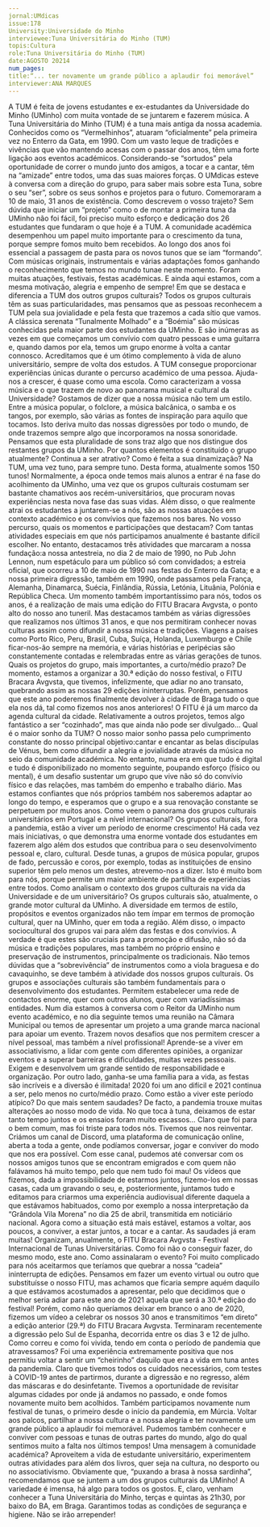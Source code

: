 ```yaml
---
jornal:UMdicas
issue:178
University:Universidade do Minho
interviewee:Tuna Universitária do Minho (TUM)
topis:Cultura
role:Tuna Universitária do Minho (TUM)
date:AGOSTO 20214
num_pages:
title:“... ter novamente um grande público a aplaudir foi memorável”
interviewer:ANA MARQUES
---
```

A TUM é feita de jovens estudantes e ex-estudantes da Universidade do Minho (UMinho)
com muita vontade de se juntarem e fazerem música.
A Tuna Universitária do Minho (TUM) é
a tuna mais antiga da nossa academia.
Conhecidos como os “Vermelhinhos”,
atuaram “oficialmente” pela primeira
vez no Enterro da Gata, em 1990. Com
um vasto leque de tradições e vivências
que vão mantendo acesas com o passar
dos anos, têm uma forte ligação aos
eventos académicos. Considerando-se
“sortudos” pela oportunidade de correr
o mundo junto dos amigos, a tocar e a
cantar, têm na “amizade” entre todos,
uma das suas maiores forças.
O UMdicas esteve à conversa com a
direção do grupo, para saber mais sobre
esta Tuna, sobre o seu “ser”, sobre os
seus sonhos e projetos para o futuro.
Comemoraram a 10 de maio, 31 anos
de existência. Como descrevem o vosso
trajeto?
Sem dúvida que iniciar um “projeto”
como o de montar a primeira tuna da
UMinho não foi fácil, foi preciso muito
esforço e dedicação dos 26 estudantes
que fundaram o que hoje é a TUM. A
comunidade académica desempenhou
um papel muito importante para o
crescimento da tuna, porque sempre
fomos muito bem recebidos. Ao longo
dos anos foi essencial a passagem de
pasta para os novos tunos que se iam
“formando”. Com músicas originais,
instrumentais e várias adaptações
fomos ganhando o reconhecimento que
temos no mundo tunae neste momento.
Foram muitas atuações, festivais, festas
académicas. E ainda aqui estamos, com
a mesma motivação, alegria e empenho
de sempre!
Em que se destaca e diferencia a TUM
dos outros grupos culturais?
Todos os grupos culturais têm as suas
particularidades, mas pensamos que as
pessoas reconhecem a TUM pela sua
jovialidade e pela festa que trazemos a
cada sítio que vamos. A clássica serenata
“Tunalmente Molhado” e a “Boémia”
são músicas conhecidas pela maior
parte dos estudantes da UMinho. E são
inúmeras as vezes em que começamos
um convívio com quatro pessoas e
uma guitarra e, quando damos por
ela, temos um grupo enorme à volta
a cantar connosco. Acreditamos que é
um ótimo complemento à vida de aluno
universitário, sempre de volta dos
estudos. A TUM consegue proporcionar
experiências únicas durante o percurso
académico de uma pessoa. Ajuda-nos a
crescer, é quase como uma escola.
Como caracterizam a vossa música e o
que trazem de novo ao panorama musical
e cultural da Universidade?
Gostamos de dizer que a nossa música
não tem um estilo. Entre a música
popular, o folclore, a música balcânica,
o samba e os tangos, por exemplo, são
várias as fontes de inspiração para aquilo
que tocamos. Isto deriva muito das nossas
digressões por todo o mundo, de onde
trazemos sempre algo que incorporamos
na nossa sonoridade. Pensamos que
esta pluralidade de sons traz algo que
nos distingue dos restantes grupos da
UMinho.
Por quantos elementos é constituído
o grupo atualmente? Continua a ser
atrativo? Como é feita a sua dinamização?
Na TUM, uma vez tuno, para sempre
tuno. Desta forma, atualmente somos
150 tunos! Normalmente, a época onde
temos mais alunos a entrar é na fase do
acolhimento da UMinho, uma vez que os
grupos culturais costumam ser bastante
chamativos aos recém-universitários, que
procuram novas experiências nesta nova
fase das suas vidas.
Além disso, o que realmente atrai os
estudantes a juntarem-se a nós, são as
nossas atuações em contexto académico
e os convívios que fazemos nos bares.
No vosso percurso, quais os momentos
e participações que destacam?
Com tantas atividades especiais em que
nós participamos anualmente é bastante
difícil escolher. No entanto, destacamos
três atividades que marcaram a nossa
fundação:a nossa antestreia, no dia 2
de maio de 1990, no Pub John Lennon,
num espetáculo para um público só com
convidados; a estreia oficial, que ocorreu
a 10 de maio de 1990 nas festas do Enterro
da Gata; e a nossa primeira digressão,
também em 1990, onde passamos pela
França, Alemanha, Dinamarca, Suécia,
Finlândia, Rússia, Letónia, Lituânia,
Polónia e República Checa. Um momento
também importantíssimo para nós,
todos os anos, é a realização de mais
uma edição do FITU Bracara Avgvsta,
o ponto alto do nosso ano tuneril. Mas
destacamos também as várias digressões
que realizamos nos últimos 31 anos, e que
nos permitiram conhecer novas culturas
assim como difundir a nossa música e
tradições. Viagens a países como Porto
Rico, Peru, Brasil, Cuba, Suíça, Holanda,
Luxemburgo e Chile ficar-nos-ão
sempre na memória, e várias histórias e
peripécias são constantemente contadas
e relembradas entre as várias gerações
de tunos.
Quais os projetos do grupo, mais
importantes, a curto/médio prazo?
De momento, estamos a organizar a 30.ª
edição do nosso festival, o FITU Bracara
Avgvsta, que tivemos, infelizmente, que
adiar no ano transato, quebrando assim as
nossas 29 edições ininterruptas. Porém,
pensamos que este ano poderemos
finalmente devolver à cidade de Braga
tudo o que ela nos dá, tal como fizemos
nos anos anteriores! O FITU é já um
marco da agenda cultural da cidade.
Relativamente a outros projetos, temos
algo fantástico a ser “cozinhado”, mas
que ainda não pode ser divulgado...
Qual é o maior sonho da TUM?
O nosso maior sonho passa pelo
cumprimento constante do nosso
principal objetivo:cantar e encantar as
belas discípulas de Vénus, bem como
difundir a alegria e jovialidade através
da música no seio da comunidade
académica. No entanto, numa era em que
tudo é digital e tudo é disponibilizado no
momento seguinte, poupando esforço
(físico ou mental), é um desafio sustentar
um grupo que vive não só do convívio
físico e das relações, mas também do
empenho e trabalho diário. Mas estamos
confiantes que nós próprios também nos
saberemos adaptar ao longo do tempo, e
esperamos que o grupo e a sua renovação
constante se perpetuem por muitos anos.
Como veem o panorama dos grupos
culturais universitários em Portugal e a
nível internacional?
Os grupos culturais, fora a pandemia,
estão a viver um período de enorme
crescimento! Há cada vez mais iniciativas,
o que demonstra uma enorme vontade
dos estudantes em fazerem algo além
dos estudos que contribua para o seu
desenvolvimento pessoal e, claro,
cultural. Desde tunas, a grupos de música
popular, grupos de fado, percussão e
coros, por exemplo, todas as instituições
de ensino superior têm pelo menos um
destes, atrevemo-nos a dizer. Isto é muito
bom para nós, porque permite um maior
ambiente de partilha de experiências
entre todos.
Como analisam o contexto dos grupos
culturais na vida da Universidade e de
um universitário?
Os grupos culturais são, atualmente,
o grande motor cultural da UMinho.
A diversidade em termos de estilo,
propósitos e eventos organizados não
tem ímpar em termos de promoção
cultural, quer na UMinho, quer em
toda a região. Além disso, o impacto
sociocultural dos grupos vai para além
das festas e dos convívios. A verdade é
que estes são cruciais para a promoção
e difusão, não só da música e tradições
populares, mas também no próprio
ensino e preservação de instrumentos,
principalmente os tradicionais. Não
temos dúvidas que a “sobrevivência” de
instrumentos como a viola braguesa e do
cavaquinho, se deve também à atividade
dos nossos grupos culturais. Os grupos
e associações culturais são também
fundamentais para o desenvolvimento
dos estudantes. Permitem estabelecer
uma rede de contactos enorme, quer com
outros alunos, quer com variadíssimas
entidades. Num dia estamos à conversa
com o Reitor da UMinho num evento
académico, e no dia seguinte temos uma
reunião na Câmara Municipal ou temos
de apresentar um projeto a uma grande
marca nacional para apoiar um evento.
Trazem novos desafios que nos permitem
crescer a nível pessoal, mas também a
nível profissional! Aprende-se a viver
em associativismo, a lidar com gente com
diferentes opiniões, a organizar eventos e
a superar barreiras e dificuldades, muitas
vezes pessoais. Exigem e desenvolvem
um grande sentido de responsabilidade
e organização. Por outro lado, ganha-se
uma família para a vida, as festas são
incríveis e a diversão é ilimitada!
2020 foi um ano difícil e 2021 continua
a ser, pelo menos no curto/médio prazo.
Como estão a viver este período atípico?
Do que mais sentem saudades?
De facto, a pandemia trouxe muitas
alterações ao nosso modo de vida. No
que toca à tuna, deixamos de estar tanto
tempo juntos e os ensaios foram muito
escassos… Claro que foi para o bem
comum, mas foi triste para todos nós.
Tivemos que nos reinventar. Criámos
um canal de Discord, uma plataforma
de comunicação online, aberta a toda a
gente, onde podíamos conversar, jogar e
conviver do modo que nos era possível.
Com esse canal, pudemos até conversar
com os nossos amigos tunos que se
encontram emigrados e com quem não
falávamos há muito tempo, pelo que nem
tudo foi mau! Os vídeos que fizemos, dada
a impossibilidade de estarmos juntos,
fizemo-los em nossas casas, cada um
gravando o seu, e, posteriormente,
juntamos tudo e editamos para criarmos
uma experiência audiovisual diferente
daquela a que estávamos habituados,
como por exemplo a nossa interpretação
da “Grândola Vila Morena” no dia 25 de
abril, transmitida em noticiário nacional.
Agora como a situação está mais estável,
estamos a voltar, aos poucos, a conviver,
a estar juntos, a tocar e a cantar. As
saudades já eram muitas!
Organizam, anualmente, o FITU Bracara
Avgvsta - Festival Internacional de Tunas
Universitárias. Como foi não o conseguir
fazer, do mesmo modo, este ano. Como
assinalaram o evento?
Foi muito complicado para nós
aceitarmos que teríamos que quebrar a
nossa “cadeia” ininterrupta de edições.
Pensamos em fazer um evento virtual
ou outro que substituísse o nosso FITU,
mas achamos que ficaria sempre aquém
daquilo a que estávamos acostumados
a apresentar, pelo que decidimos que o
melhor seria adiar para este ano de 2021
aquela que será a 30.ª edição do festival!
Porém, como não queríamos deixar em
branco o ano de 2020, fizemos um vídeo a
celebrar os nossos 30 anos e transmitimos
“em direto” a edição anterior (29.ª) do
FITU Bracara Avgvsta.
Terminaram recentemente a digressão
pelo Sul de Espanha, decorrida entre os
dias 3 e 12 de julho. Como correu e como
foi vivida, tendo em conta o período de
pandemia que atravessamos?
Foi uma experiência extremamente
positiva que nos permitiu voltar a
sentir um “cheirinho” daquilo que era
a vida em tuna antes da pandemia.
Claro que tivemos todos os cuidados
necessários, com testes à COVID-19
antes de partirmos, durante a digressão
e no regresso, além das máscaras e do
desinfetante. Tivemos a oportunidade
de revisitar algumas cidades por onde
já andamos no passado, e onde fomos
novamente muito bem acolhidos.
Também participamos novamente num
festival de tunas, o primeiro desde o
início da pandemia, em Múrcia. Voltar
aos palcos, partilhar a nossa cultura
e a nossa alegria e ter novamente um
grande público a aplaudir foi memorável.
Pudemos também conhecer e conviver
com pessoas e tunas de outras partes do
mundo, algo do qual sentimos muito a
falta nos últimos tempos!
Uma mensagem à comunidade
académica?
Aproveitem a vida de estudante
universitário, experimentem outras
atividades para além dos livros, quer
seja na cultura, no desporto ou no
associativismo. Obviamente que,
“puxando a brasa à nossa sardinha”,
recomendamos que se juntem a um
dos grupos culturais da UMinho! A
variedade é imensa, há algo para todos
os gostos. E, claro, venham conhecer a
Tuna Universitária do Minho, terças e
quintas às 21h30, por baixo do BA, em
Braga. Garantimos todas as condições
de segurança e higiene. Não se irão
arrepender!
